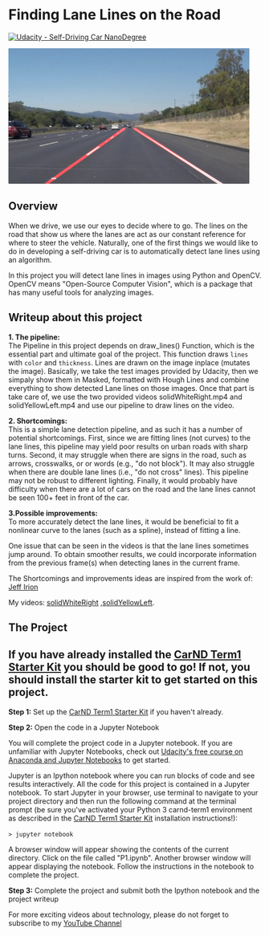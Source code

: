 # **Finding Lane Lines on the Road** 
[![Udacity - Self-Driving Car NanoDegree](https://s3.amazonaws.com/udacity-sdc/github/shield-carnd.svg)](http://www.udacity.com/drive)

<img src="examples/laneLines_thirdPass.jpg" width="480" alt="Combined Image" />

Overview
---

When we drive, we use our eyes to decide where to go.  The lines on the road that show us where the lanes are act as our constant reference for where to steer the vehicle.  Naturally, one of the first things we would like to do in developing a self-driving car is to automatically detect lane lines using an algorithm.

In this project you will detect lane lines in images using Python and OpenCV.  OpenCV means "Open-Source Computer Vision", which is a package that has many useful tools for analyzing images.  


Writeup about this project
---


**1. The pipeline:** <br />
    The Pipeline in this project depends on draw_lines() Function, which is the essential part and ultimate goal of the project.
This  function draws `lines` with `color` and `thickness`. Lines are drawn on the image inplace (mutates the image). Basically, we take the test images provided by Udacity, then we simpaly show them in Masked, formatted with Hough Lines and combine everything to show detected Lane lines on those images. Once that part is take care of, we use the two provided videos solidWhiteRight.mp4 and solidYellowLeft.mp4 and use our pipeline to draw lines on the video.

**2. Shortcomings:** <br />
    This is a simple lane detection pipeline, and as such it has a number of potential shortcomings.
First, since we are fitting lines (not curves) to the lane lines, this pipeline may yield poor results on urban roads with sharp turns.  Second, it may struggle when there are signs in the road, such as arrows, crosswalks, or or words (e.g., "do not block"). It may also  struggle when there are double lane lines (i.e., "do not cross" lines). This pipeline may not be robust to different lighting. Finally, it  would probably have difficulty when there are a lot of cars on the road and the lane lines cannot be seen 100+ feet in front of the car.

**3.Possible improvements:** <br />
    To more accurately detect the lane lines, it would be beneficial to fit a nonlinear curve to the lanes (such as a spline), instead of fitting a line. <br />

One issue that can be seen in the videos is that the lane lines sometimes jump around. To obtain smoother results, we could incorporate information from the previous frame(s) when detecting lanes in the current frame.

The Shortcomings and improvements ideas are inspired from the work of: 
[Jeff Irion](https://jefflirion.github.io/udacity_car_nanodegree_project01/index.html)


My videos: [solidWhiteRight](https://youtu.be/EQkBjCXejfc) ,[solidYellowLeft](https://youtu.be/Zi-lfy7a8tg).

The Project
---

## If you have already installed the [CarND Term1 Starter Kit](https://github.com/udacity/CarND-Term1-Starter-Kit/blob/master/README.md) you should be good to go!   If not, you should install the starter kit to get started on this project. ##

**Step 1:** Set up the [CarND Term1 Starter Kit](https://classroom.udacity.com/nanodegrees/nd013/parts/fbf77062-5703-404e-b60c-95b78b2f3f9e/modules/83ec35ee-1e02-48a5-bdb7-d244bd47c2dc/lessons/8c82408b-a217-4d09-b81d-1bda4c6380ef/concepts/4f1870e0-3849-43e4-b670-12e6f2d4b7a7) if you haven't already.

**Step 2:** Open the code in a Jupyter Notebook

You will complete the project code in a Jupyter notebook.  If you are unfamiliar with Jupyter Notebooks, check out [Udacity's free course on Anaconda and Jupyter Notebooks](https://classroom.udacity.com/courses/ud1111) to get started.

Jupyter is an Ipython notebook where you can run blocks of code and see results interactively.  All the code for this project is contained in a Jupyter notebook. To start Jupyter in your browser, use terminal to navigate to your project directory and then run the following command at the terminal prompt (be sure you've activated your Python 3 carnd-term1 environment as described in the [CarND Term1 Starter Kit](https://github.com/udacity/CarND-Term1-Starter-Kit/blob/master/README.md) installation instructions!):

`> jupyter notebook`

A browser window will appear showing the contents of the current directory.  Click on the file called "P1.ipynb".  Another browser window will appear displaying the notebook.  Follow the instructions in the notebook to complete the project.  

**Step 3:** Complete the project and submit both the Ipython notebook and the project writeup


For more exciting videos about technology, please do not forget to subscribe to my [YouTube Channel](https://www.youtube.com/channel/UCqxm7CkItJsJk6ME8qn_bAA/featured)
